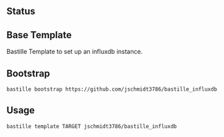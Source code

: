 ## Status

## Base Template
Bastille Template to set up an influxdb instance.

## Bootstrap

```shell
bastille bootstrap https://github.com/jschmidt3786/bastille_influxdb
```

## Usage

```shell
bastille template TARGET jschmidt3786/bastille_influxdb
```
